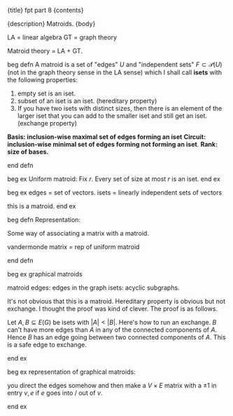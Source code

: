{title}
fpt part 8
{contents}

{description}
Matroids.
{body}

LA = linear algebra
GT = graph theory

Matroid theory = LA + GT.

beg defn
A matroid is a set of "edges" $U$ and "independent sets"
$F\subset\mathcal{P}(U)$ (not in the graph theory sense in the LA
sense) which I shall call **isets** with the following
properties:

1. empty set is an iset.
2. subset of an iset is an iset. (hereditary property)
3. If you have two isets with distinct sizes, then there is an
   element of the larger iset that you can add to the smaller
   iset and still get an iset. (exchange property)

**Basis: inclusion-wise maximal set of edges forming an iset** 
**Circuit: inclusion-wise minimal set of edges forming not
forming an iset**.
**Rank: size of bases.**

end defn

beg ex
Uniform matroid: 
Fix $r$.
Every set of size at most $r$ is an iset.
end ex

beg ex
edges = set of vectors.
isets = linearly independent sets of vectors

this is a matroid.
end ex

beg defn
Representation: 

Some way of associating a matrix with a matroid.

vandermonde matrix = rep of uniform matroid

end defn

beg ex
graphical matroids

matroid edges: edges in the graph
isets: acyclic subgraphs.

It's not obvious that this is a matroid. 
Hereditary property is obvious but not exchange.
I thought the proof was
kind of clever. 
The proof is as follows.

Let $A,B \subseteq E(G)$ be isets with $|A|< |B|$.
Here's how to run an exchange.
$B$ can't have more edges than $A$ in any of the connected
components of $A$. Hence $B$ has an edge going between two
connected components of $A$. This is a safe edge to exchange.

end ex

beg ex
representation of graphical matroids:

you direct the edges somehow and then make a $V\times E$ matrix
with a $\pm 1$ in entry  $v,e$ if $e$ goes into / out of $v$.

end ex

